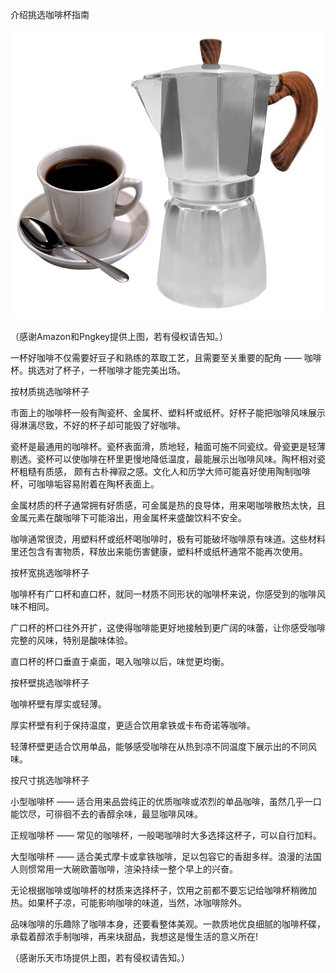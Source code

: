 介绍挑选咖啡杯指南


![介绍挑选咖啡杯指南](https://github.com/ywangnccu/ywang/blob/main/images/CoffeePotCup.jpg)

（感谢Amazon和Pngkey提供上图，若有侵权请告知。）

一杯好咖啡不仅需要好豆子和熟练的萃取工艺，且需要至关重要的配角 —— 咖啡杯。挑选对了杯子，一杯咖啡才能完美出场。

按材质挑选咖啡杯子

市面上的咖啡杯一般有陶瓷杯、金属杯、塑料杯或纸杯。好杯子能把咖啡风味展示得淋漓尽致，不好的杯子却可能毁了好咖啡。

瓷杯是最通用的咖啡杯。瓷杯表面滑，质地轻，釉面可施不同瓷纹。骨瓷更是轻薄剔透。瓷杯可以使咖啡在杯里更慢地降低温度，最能展示出咖啡风味。陶杯相对瓷杯粗糙有质感，
颇有古朴禅寂之感。文化人和历学大师可能喜好使用陶制咖啡杯，可咖啡垢容易附着在陶杯表面上。

金属材质的杯子通常拥有好质感，可金属是热的良导体，用来喝咖啡散热太快，且金属元素在酸咖啡下可能溶出，用金属杯来盛酸饮料不安全。

咖啡通常很烫，用塑料杯或纸杯喝咖啡时，极有可能破坏咖啡原有味道。这些材料里还包含有害物质，释放出来能伤害健康，塑料杯或纸杯通常不能再次使用。

按杯宽挑选咖啡杯子

咖啡杯有广口杯和直口杯，就同一材质不同形状的咖啡杯来说，你感受到的咖啡风味不相同。

广口杯的杯口往外开扩，这使得咖啡能更好地接触到更广阔的味蕾，让你感受咖啡完整的风味，特别是酸味体验。

直口杯的杯口垂直于桌面，喝入咖啡以后，味觉更均衡。

按杯壁挑选咖啡杯子

咖啡杯壁有厚实或轻薄。

厚实杯壁有利于保持温度，更适合饮用拿铁或卡布奇诺等咖啡。

轻薄杯壁更适合饮用单品，能够感受咖啡在从热到凉不同温度下展示出的不同风味。

按尺寸挑选咖啡杯子

小型咖啡杯 —— 适合用来品尝纯正的优质咖啡或浓烈的单品咖啡，虽然几乎一口能饮尽，可徘徊不去的香醇余味，最显咖啡风味。

正规咖啡杯 —— 常见的咖啡杯，一般喝咖啡时大多选择这杯子，可以自行加料。

大型咖啡杯 —— 适合美式摩卡或拿铁咖啡，足以包容它的香甜多样。浪漫的法国人则惯常用一大碗欧蕾咖啡，渲染持续一整个早上的兴奋。

无论根据咖啡或咖啡杯的材质来选择杯子，饮用之前都不要忘记给咖啡杯稍微加热。如果杯子凉，可能影响咖啡的味道，当然，冰咖啡除外。

品味咖啡的乐趣除了咖啡本身，还要看整体美观。一款质地优良细腻的咖啡杯碟，承载着醇浓手制咖啡，再来块甜品，我想这是慢生活的意义所在!


（感谢乐天市场提供上图，若有侵权请告知。）
